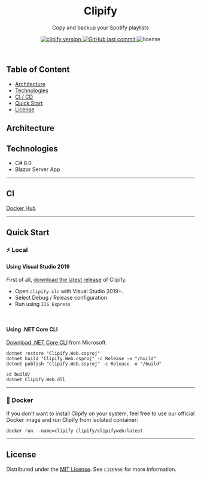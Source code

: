<h1 align="center">Clipify</h1>
<p align="center">
Copy and backup your Spotify playlists
</p>
<p align="center">
    <a href="https://github.com/yterraillon/clipify/releases" target="_blank">
        <img src="https://img.shields.io/badge/version-v0.0.1-blue?style=for-the-badge&logo=none" alt="clipify version" />
    </a>
    <a href="https://github.com/yterraillon/clipify/commits/main">
        <img src="https://img.shields.io/github/last-commit//yterraillon/clipify.svg?style=for-the-badge&logo=github&logoColor=white" alt="GitHub last commit">
    </a>
    <img src="https://img.shields.io/badge/license-mit-red?style=for-the-badge&logo=none" alt="license" />
</p>
<br>

## Table of Content
- [Architecture](#architecture)
- [Technologies](#Technologies)
- [CI / CD](#ci)
- [Quick Start](#quick-start)
- [License](#license)


## Architecture

## Technologies

- C# 8.0
- Blazor Server App

-----

## CI

[Docker Hub](https://hub.docker.com/r/clipify/clipifyweb)


-----

## Quick Start

### ⚡️ Local

#### Using Visual Studio 2019

First of all, [download the latest release](https://github.com/yterraillon/clipify/releases) of Clipify.

- Open `clipify.sln` with Visual Studio 2019+.
- Select Debug / Release configuration
- Run using `IIS Express`

<br>

#### Using .NET Core CLI

[Download .NET Core CLI](https://docs.microsoft.com/en-us/dotnet/core/tools/) from Microsoft.

```
dotnet restore "Clipify.Web.csproj"
dotnet build "Clipify.Web.csproj" -c Release -o "/build"
dotnet publish "Clipify.Web.csproj" -c Release -o "/build"

cd build/
dotnet Clipify.Web.dll
```

-----

### 🐳 Docker

If you don't want to install Clipify on your system, feel free to use our official Docker image and run Clipify from isolated container:

```
docker run --name=clipify clipify/clipifyweb:latest
```

-----

## License

Distributed under the [MIT License](https://github.com/yterraillon/clipify/blob/main/LICENSE). See `LICENSE` for more information.